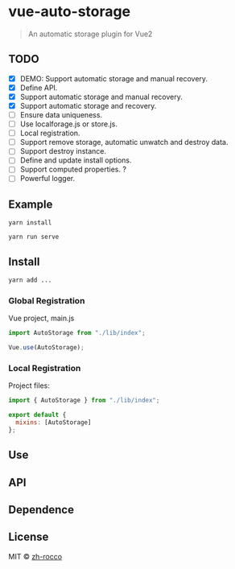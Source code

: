 # vue-auto-storage

> An automatic storage plugin for Vue2

## TODO

- [x] DEMO: Support automatic storage and manual recovery.
- [x] Define API.
- [x] Support automatic storage and manual recovery.
- [x] Support automatic storage and recovery.
- [ ] Ensure data uniqueness.
- [ ] Use localforage.js or store.js.
- [ ] Local registration.
- [ ] Support remove storage, automatic unwatch and destroy data.
- [ ] Support destroy instance.
- [ ] Define and update install options.
- [ ] Support computed properties. ?
- [ ] Powerful logger.

## Example

```
yarn install

yarn run serve
```

## Install

```bash
yarn add ...
```

### Global Registration

Vue project, main.js

```javascript
import AutoStorage from "./lib/index";

Vue.use(AutoStorage);
```

### Local Registration

Project files:

```javascript
import { AutoStorage } from "./lib/index";

export default {
  mixins: [AutoStorage]
};
```

## Use

## API

## Dependence

## License

MIT © [zh-rocco](https://github.com/zh-rocco)
